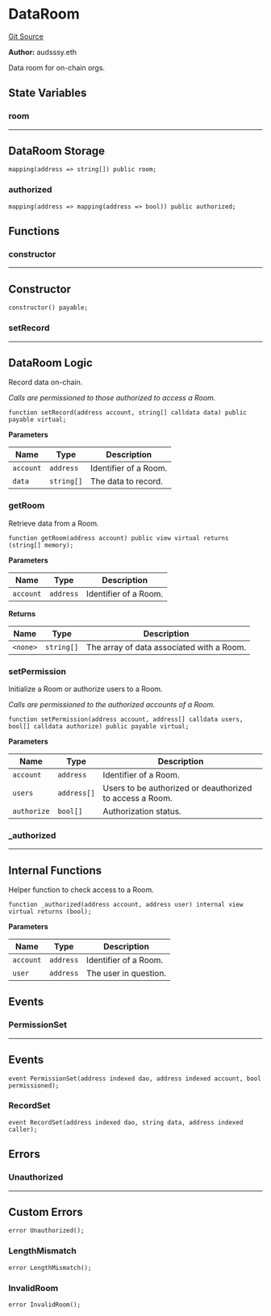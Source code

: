 # DataRoom
[Git Source](https://github.com/kalidao/keep/blob/e52b433e668648f92907034179bd28358496fd0a/src/extensions/storage/DataRoom.sol)

**Author:**
audsssy.eth

Data room for on-chain orgs.


## State Variables
### room
-----------------------------------------------------------------------
DataRoom Storage
-----------------------------------------------------------------------


```solidity
mapping(address => string[]) public room;
```


### authorized

```solidity
mapping(address => mapping(address => bool)) public authorized;
```


## Functions
### constructor

-----------------------------------------------------------------------
Constructor
-----------------------------------------------------------------------


```solidity
constructor() payable;
```

### setRecord

-----------------------------------------------------------------------
DataRoom Logic
-----------------------------------------------------------------------

Record data on-chain.

*Calls are permissioned to those authorized to access a Room.*


```solidity
function setRecord(address account, string[] calldata data) public payable virtual;
```
**Parameters**

|Name|Type|Description|
|----|----|-----------|
|`account`|`address`|Identifier of a Room.|
|`data`|`string[]`|The data to record.|


### getRoom

Retrieve data from a Room.


```solidity
function getRoom(address account) public view virtual returns (string[] memory);
```
**Parameters**

|Name|Type|Description|
|----|----|-----------|
|`account`|`address`|Identifier of a Room.|

**Returns**

|Name|Type|Description|
|----|----|-----------|
|`<none>`|`string[]`|The array of data associated with a Room.|


### setPermission

Initialize a Room or authorize users to a Room.

*Calls are permissioned to the authorized accounts of a Room.*


```solidity
function setPermission(address account, address[] calldata users, bool[] calldata authorize) public payable virtual;
```
**Parameters**

|Name|Type|Description|
|----|----|-----------|
|`account`|`address`|Identifier of a Room.|
|`users`|`address[]`|Users to be authorized or deauthorized to access a Room.|
|`authorize`|`bool[]`|Authorization status.|


### _authorized

-----------------------------------------------------------------------
Internal Functions
-----------------------------------------------------------------------

Helper function to check access to a Room.


```solidity
function _authorized(address account, address user) internal view virtual returns (bool);
```
**Parameters**

|Name|Type|Description|
|----|----|-----------|
|`account`|`address`|Identifier of a Room.|
|`user`|`address`|The user in question.|


## Events
### PermissionSet
-----------------------------------------------------------------------
Events
-----------------------------------------------------------------------


```solidity
event PermissionSet(address indexed dao, address indexed account, bool permissioned);
```

### RecordSet

```solidity
event RecordSet(address indexed dao, string data, address indexed caller);
```

## Errors
### Unauthorized
-----------------------------------------------------------------------
Custom Errors
-----------------------------------------------------------------------


```solidity
error Unauthorized();
```

### LengthMismatch

```solidity
error LengthMismatch();
```

### InvalidRoom

```solidity
error InvalidRoom();
```


